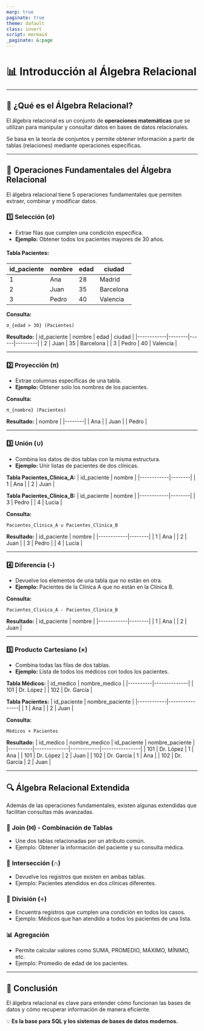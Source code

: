 ```yaml
---
marp: true
paginate: true
theme: dafault
class: invert
script: mermaid
_paginate: &:page
---
```


# 📊 Introducción al Álgebra Relacional

---

## 📌 ¿Qué es el Álgebra Relacional?

El álgebra relacional es un conjunto de **operaciones matemáticas** que se utilizan para manipular y consultar datos en bases de datos relacionales.

Se basa en la teoría de conjuntos y permite obtener información a partir de tablas (relaciones) mediante operaciones específicas.

---

## 🔄 Operaciones Fundamentales del Álgebra Relacional

El álgebra relacional tiene 5 operaciones fundamentales que permiten extraer, combinar y modificar datos.

### 1️⃣ **Selección (σ)**
- Extrae filas que cumplen una condición específica.
- **Ejemplo:** Obtener todos los pacientes mayores de 30 años.

#### **Tabla Pacientes:**
| id_paciente | nombre | edad | ciudad |
|------------|--------|------|---------|
| 1          | Ana    | 28   | Madrid  |
| 2          | Juan   | 35   | Barcelona |
| 3          | Pedro  | 40   | Valencia  |

**Consulta:**
```
σ_{edad > 30} (Pacientes)
```

**Resultado:**
| id_paciente | nombre | edad | ciudad |
|------------|--------|------|---------|
| 2          | Juan   | 35   | Barcelona |
| 3          | Pedro  | 40   | Valencia  |

---

### 2️⃣ **Proyección (π)**
- Extrae columnas específicas de una tabla.
- **Ejemplo:** Obtener solo los nombres de los pacientes.

**Consulta:**
```
π_{nombre} (Pacientes)
```

**Resultado:**
| nombre  |
|--------|
| Ana    |
| Juan   |
| Pedro  |

---

### 3️⃣ **Unión (∪)**
- Combina los datos de dos tablas con la misma estructura.
- **Ejemplo:** Unir listas de pacientes de dos clínicas.

**Tabla Pacientes_Clinica_A:**
| id_paciente | nombre  |
|------------|--------|
| 1          | Ana    |
| 2          | Juan   |

**Tabla Pacientes_Clinica_B:**
| id_paciente | nombre  |
|------------|--------|
| 3          | Pedro  |
| 4          | Lucia  |

**Consulta:**
```
Pacientes_Clinica_A ∪ Pacientes_Clinica_B
```

**Resultado:**
| id_paciente | nombre  |
|------------|--------|
| 1          | Ana    |
| 2          | Juan   |
| 3          | Pedro  |
| 4          | Lucia  |

---

### 4️⃣ **Diferencia (-)**
- Devuelve los elementos de una tabla que no están en otra.
- **Ejemplo:** Pacientes de la Clínica A que no están en la Clínica B.

**Consulta:**
```
Pacientes_Clinica_A - Pacientes_Clinica_B
```

**Resultado:**
| id_paciente | nombre  |
|------------|--------|
| 1          | Ana    |
| 2          | Juan   |

---

### 5️⃣ **Producto Cartesiano (×)**
- Combina todas las filas de dos tablas.
- **Ejemplo:** Lista de todos los médicos con todos los pacientes.

**Tabla Médicos:**
| id_medico | nombre_medico |
|----------|--------------|
| 101      | Dr. López    |
| 102      | Dr. García   |

**Tabla Pacientes:**
| id_paciente | nombre_paciente |
|------------|----------------|
| 1          | Ana            |
| 2          | Juan           |

**Consulta:**
```
Médicos × Pacientes
```

**Resultado:**
| id_medico | nombre_medico | id_paciente | nombre_paciente |
|----------|--------------|------------|----------------|
| 101      | Dr. López    | 1          | Ana            |
| 101      | Dr. López    | 2          | Juan           |
| 102      | Dr. García   | 1          | Ana            |
| 102      | Dr. García   | 2          | Juan           |

---

## 🔍 Álgebra Relacional Extendida

Además de las operaciones fundamentales, existen algunas extendidas que facilitan consultas más avanzadas.

### 🔗 **Join (⨝) - Combinación de Tablas**
- Une dos tablas relacionadas por un atributo común.
- Ejemplo: Obtener la información del paciente y su consulta médica.

### 🔄 **Intersección (∩)**
- Devuelve los registros que existen en ambas tablas.
- Ejemplo: Pacientes atendidos en dos clínicas diferentes.

### 🔢 **División (÷)**
- Encuentra registros que cumplen una condición en todos los casos.
- Ejemplo: Médicos que han atendido a todos los pacientes de una lista.

### 📊 **Agregación**
- Permite calcular valores como SUMA, PROMEDIO, MÁXIMO, MÍNIMO, etc.
- Ejemplo: Promedio de edad de los pacientes.

---

## 🎯 Conclusión

El álgebra relacional es clave para entender cómo funcionan las bases de datos y cómo recuperar información de manera eficiente.

💡 **Es la base para SQL y los sistemas de bases de datos modernos.**

